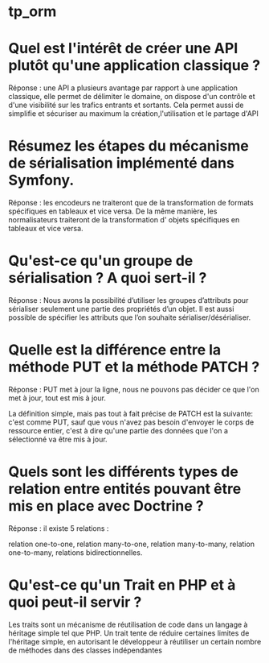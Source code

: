 # tp_orm

# Quel est l'intérêt de créer une API plutôt qu'une application classique ?

Réponse : une API a plusieurs avantage par rapport à une application classique, elle permet de délimiter le domaine, on dispose d'un
contrôle et d'une visibilité sur les trafics entrants et sortants.
Cela permet aussi de simplifie et sécuriser au maximum la création,l'utilisation et le partage d'API

# Résumez les étapes du mécanisme de sérialisation implémenté dans Symfony.

Réponse : les encodeurs ne traiteront que de la transformation de formats spécifiques en tableaux et vice versa.
De la même manière, les normalisateurs traiteront de la transformation d' objets spécifiques en tableaux et vice versa.

# Qu'est-ce qu'un groupe de sérialisation ? A quoi sert-il ?

Réponse : Nous avons la possibilité d’utiliser les groupes d’attributs pour sérialiser seulement une partie des propriétés d’un objet.
Il est aussi possible de spécifier les attributs que l’on souhaite sérialiser/désérialiser.

# Quelle est la différence entre la méthode PUT et la méthode PATCH ?

Réponse : PUT met à jour la ligne, nous ne pouvons pas décider ce que l'on met à jour, tout est mis à jour.

La définition simple, mais pas tout à fait précise de PATCH est la suivante: c'est comme PUT, sauf que vous n'avez pas besoin d'envoyer le corps de ressource entier, c'est à dire qu'une partie des données que l'on a sélectionné va être mis à jour.

# Quels sont les différents types de relation entre entités pouvant être mis en place avec Doctrine ?

Réponse : il existe 5 relations : 

relation one-to-one, relation many-to-one, relation many-to-many, relation one-to-many, relations bidirectionnelles.


# Qu'est-ce qu'un Trait en PHP et à quoi peut-il servir ?

Les traits sont un mécanisme de réutilisation de code dans un langage à héritage simple tel que PHP. Un trait tente de réduire certaines limites de l'héritage simple, en autorisant le développeur à réutiliser un certain nombre de méthodes dans des classes indépendantes
